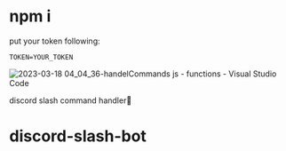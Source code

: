 # npm i

put your token following:

    TOKEN=YOUR_TOKEN

![2023-03-18 04_04_36-handelCommands js - functions - Visual Studio Code](https://user-images.githubusercontent.com/123509083/226073709-fd891e3d-e56b-42cc-b87c-bfbd0fd3260b.png)





discord slash command handler🌙

# discord-slash-bot
